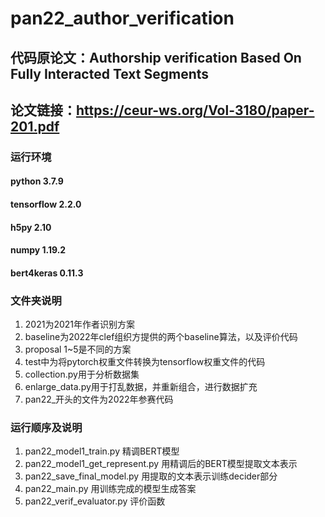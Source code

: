 # pan22_author_verification
## 代码原论文：Authorship verification Based On Fully Interacted Text Segments 
## 论文链接：https://ceur-ws.org/Vol-3180/paper-201.pdf

### 运行环境
#### python 3.7.9
#### tensorflow 2.2.0
#### h5py 2.10
#### numpy 1.19.2
#### bert4keras 0.11.3

### 文件夹说明
1. 2021为2021年作者识别方案
2. baseline为2022年clef组织方提供的两个baseline算法，以及评价代码      
3. proposal 1~5是不同的方案  
4. test中为将pytorch权重文件转换为tensorflow权重文件的代码  
5. collection.py用于分析数据集  
6. enlarge_data.py用于打乱数据，并重新组合，进行数据扩充  
7. pan22_开头的文件为2022年参赛代码  

### 运行顺序及说明
1. pan22_model1_train.py	精调BERT模型  
2. pan22_model1_get_represent.py	用精调后的BERT模型提取文本表示  
3. pan22_save_final_model.py	用提取的文本表示训练decider部分  
4. pan22_main.py	用训练完成的模型生成答案  
5. pan22_verif_evaluator.py	评价函数  
	
